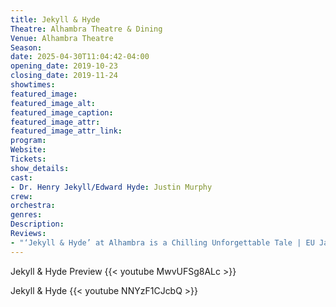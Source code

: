 ```yaml
---
title: Jekyll & Hyde
Theatre: Alhambra Theatre & Dining
Venue: Alhambra Theatre
Season: 
date: 2025-04-30T11:04:42-04:00
opening_date: 2019-10-23
closing_date: 2019-11-24
showtimes:
featured_image: 
featured_image_alt: 
featured_image_caption: 
featured_image_attr: 
featured_image_attr_link: 
program:
Website: 
Tickets: 
show_details: 
cast:
- Dr. Henry Jekyll/Edward Hyde: Justin Murphy
crew:
orchestra:
genres: 
Description: 
Reviews:
- "‘Jekyll & Hyde’ at Alhambra is a Chilling Unforgettable Tale | EU Jacksonville": https://folioweekly.com/2019/10/31/jekyll-hyde-at-alhambra/
---
```


Jekyll & Hyde Preview
{{< youtube MwvUFSg8ALc >}}

Jekyll & Hyde
{{< youtube NNYzF1CJcbQ >}}